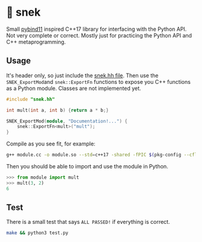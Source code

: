 # 🐍 snek
Small [pybind11](https://github.com/pybind/pybind11) inspired C++17 library for interfacing with the Python API.
Not very complete or correct. Mostly just for practicing the Python API and C++ metaprogramming.

## Usage
It's header only, so just include the [snek.hh file](./snek.hh).
Then use the `SNEK_ExportMod`and `snek::ExportFn` functions to expose you C++ functions as a Python module. Classes are not implemented yet. 
```cpp
#include "snek.hh"

int mult(int a, int b) {return a * b;}

SNEK_ExportMod(module, "Documentation!...") {
    snek::ExportFn<mult>("mult");
}
```

Compile as you see fit, for example:
```sh
g++ module.cc -o module.so --std=c++17 -shared -fPIC $(pkg-config --cflags python3)
```

Then you should be able to import and use the module in Python.
```python
>>> from module import mult
>>> mult(3, 2)
6
```

## Test

There is a small test that says ` ALL PASSED! ` if everything is correct.
```sh
make && python3 test.py 
```
